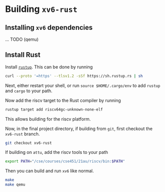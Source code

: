 # Building `xv6-rust`
## Installing `xv6` dependencies
...
TODO (qemu)

## Install Rust
Install [`rustup`](https://rustup.rs/). This can be done by running
```bash
curl --proto '=https' --tlsv1.2 -sSf https://sh.rustup.rs | sh
```

Next, either restart your shell, or run `source $HOME/.cargo/env` to add
`rustup` and `cargo` to your path.

Now add the riscv target to the Rust compiler by running
```bash
rustup target add riscv64gc-unknown-none-elf
```
This allows building for the riscv platform.

Now, in the final project directory, if building from `git`, first checkout the
`xv6-rust` branch.
```bash
git checkout xv6-rust
```

If building on `attu`, add the riscv tools to your path
```bash
export PATH="/cse/courses/cse451/21au/riscv/bin:$PATH"
```

Then you can build and run `xv6` like normal.
```bash
make
make qemu
```
